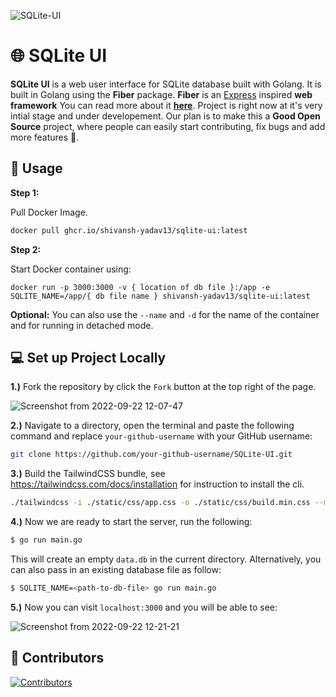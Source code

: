 ![SQLite-UI](https://socialify.git.ci/shivansh-yadav13/sqlite-ui/image?description=1&font=Raleway&forks=1&issues=1&logo=https%3A%2F%2Fdwglogo.com%2Fwp-content%2Fuploads%2F2018%2F03%2FSQLite_Vector_logo-1024x705.png&pattern=Plus&pulls=1&stargazers=1&theme=Light)

# 🌐 SQLite UI
**SQLite UI** is a web user interface for SQLite database built with Golang.
It is built in Golang using the **Fiber** package.
**Fiber** is an [Express](https://github.com/expressjs/express) inspired **web framework**
You can read more about it **[here](https://github.com/gofiber/fiber)**.
Project is right now at it's very intial stage and under developement. Our plan is to make this a **Good Open Source** project, where people can easily start contributing, fix bugs and add more features 🙂.

## **🔧 Usage**

**Step 1:**

Pull Docker Image.
```bash
docker pull ghcr.io/shivansh-yadav13/sqlite-ui:latest
```
**Step 2:**

Start Docker container using:
```
docker run -p 3000:3000 -v { location of db file }:/app -e SQLITE_NAME=/app/{ db file name } shivansh-yadav13/sqlite-ui:latest
```
**Optional:**
You can also use the `--name` and `-d` for the name of the container and for running in detached mode.

## **💻 Set up Project Locally**

**1.)** Fork the repository by click the `Fork` button at the top right of the page.

![Screenshot from 2022-09-22 12-07-47](https://user-images.githubusercontent.com/87603425/191675682-07be1e87-060e-4dfa-92d2-f21cb03b0de6.png)

**2.)** Navigate to a directory, open the terminal and paste the following command and replace `your-github-username` with your GitHub username:
```bash
git clone https://github.com/your-github-username/SQLite-UI.git
```

**3.)** Build the TailwindCSS bundle, see https://tailwindcss.com/docs/installation for instruction to install the cli.

```bash
./tailwindcss -i ./static/css/app.css -o ./static/css/build.min.css --minify
```

**4.)** Now we are ready to start the server, run the following:

```bash
$ go run main.go
```

This will create an empty `data.db` in the current directory. Alternatively, you can also pass in an existing database file as follow:

```bash
$ SQLITE_NAME=<path-to-db-file> go run main.go
```

**5.)** Now you can visit `localhost:3000` and you will be able to see:

![Screenshot from 2022-09-22 12-21-21](https://user-images.githubusercontent.com/87603425/191677999-c3a95f63-8f4b-4b53-8a04-f50fc4323d9d.png)

## **👥 Contributors**

[![Contributors](https://contrib.rocks/image?repo=shivansh-yadav13/sqlite-ui)](https://github.com/shivansh-yadav13/sqlite-ui/graphs/contributors)
